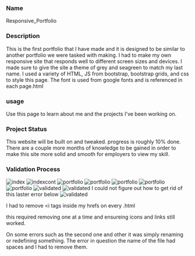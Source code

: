 ### Name

Responsive_Portfolio

### Description

This is the first portfolio that I have made and it is designed to be similar to another portfolio we were tasked with making. I had to make my own responsive site that responds well to different screen sizes and devices. I made sure to give the site a theme of grey and seagreen to match my last name. I used a variety of HTML, JS from bootstrap, bootstrap grids, and css to style this page. The font is used from google fonts and is referenced in each page.html

### usage

Use this page to learn about me and the projects I've been working on. 

### Project Status

This website will be built on and tweaked. progress is roughly 10% done. There are a couple more months of knowledge to be gained in order to make this site more solid and smooth for employers to view my skill.

### Validation Process

![index](assets/images/validation1.PNG)
![indexcont](assets/images/validation2.PNG)
![portfolio](assets/images/validationport1.PNG)
![portfolio](assets/images/validationport2.PNG)
![portfolio](assets/images/validationport3.PNG)
![portfolio](assets/images/validationcontact1.PNG)
![portfolio](assets/images/validationcontact2.PNG)
![validated](assets/images/page1.PNG)
![validated](assets/images/page2.PNG)
I could not figure out how to get rid of this laster error below
![validated](assets/images/page3.PNG)



I had to remove <i tags inside my hrefs on every .html

this required removing one at a time and ensureing icons and links still worked.

On some errors such as the second one and other it was simply renaming or redefining something. The error in question the name of the file had spaces and I had to remove them.
